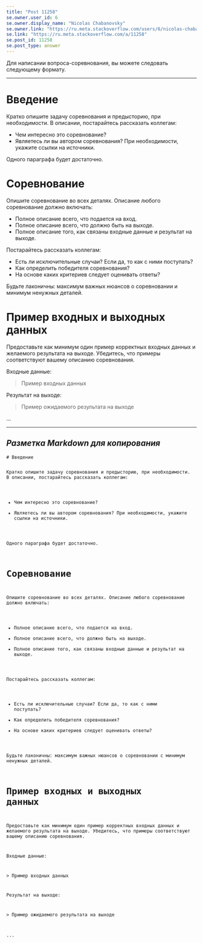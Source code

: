 ```yaml
---
title: "Post 11258"
se.owner.user_id: 6
se.owner.display_name: "Nicolas Chabanovsky"
se.owner.link: "https://ru.meta.stackoverflow.com/users/6/nicolas-chabanovsky"
se.link: "https://ru.meta.stackoverflow.com/a/11258"
se.post_id: 11258
se.post_type: answer
---
```

<p>Для написании вопроса-соревнования, вы можете следовать следующему формату.</p>
<hr>
<h1>Введение</h1>
<p>Кратко опишите задачу соревнования и предысторию, при необходимости. В описании, постарайтесь рассказать коллегам:</p>
<ul>
<li>Чем интересно это соревнование?</li>
<li>Являетесь ли вы автором соревнования? При необходимости, укажите ссылки на источники.</li>
</ul>
<p>Одного параграфа будет достаточно.</p>
<h1>Соревнование</h1>
<p>Опишите соревнование во всех деталях. Описание любого соревнование должно включать:</p>
<ul>
<li>Полное описание всего, что подается на вход.</li>
<li>Полное описание всего, что должно быть на выходе.</li>
<li>Полное описание того, как связаны входные данные и результат на выходе.</li>
</ul>
<p>Постарайтесь рассказать коллегам:</p>
<ul>
<li>Есть ли исключительные случаи? Если да, то как с ними поступать?</li>
<li>Как определить победителя соревнования?</li>
<li>На основе каких критериев следует оценивать ответы?</li>
</ul>
<p>Будьте лаконичны: максимум важных нюансов о соревновании и минимум ненужных  деталей.</p>
<h1>Пример входных и выходных данных</h1>
<p>Предоставьте как минимум один пример корректных входных данных и желаемого результата на выходе. Убедитесь, что примеры соответствуют вашему описанию соревнования.</p>
<p>Входные данные:</p>
<blockquote>
<p>Пример входных данных</p>
</blockquote>
<p>Результат на выходе:</p>
<blockquote>
<p>Пример ожидаемого результата на выходе</p>
</blockquote>
<p>...</p>
<hr>
<h2><em><strong>Разметка Markdown для копирования</strong></em></h2>
<pre><code># Введение

Кратко опишите задачу соревнования и предысторию, при необходимости. В описании, постарайтесь рассказать коллегам:

 - Чем интересно это соревнование?
 - Являетесь ли вы автором соревнования? При необходимости, укажите ссылки на источники.

Одного параграфа будет достаточно.

# Соревнование

Опишите соревнование во всех деталях. Описание любого соревнование должно включать:

 - Полное описание всего, что подается на вход.
 - Полное описание всего, что должно быть на выходе. 
 - Полное описание того, как связаны входные данные и результат на выходе.

Постарайтесь рассказать коллегам:

- Есть ли исключительные случаи? Если да, то как с ними поступать? 
- Как определить победителя соревнования?
- На основе каких критериев следует оценивать ответы?

Будьте лаконичны: максимум важных нюансов о соревновании с минимум ненужных  деталей.

# Пример входных и выходных данных

Предоставьте как минимум один пример корректных входных данных и желаемого результата на выходе. Убедитесь, что примеры соответствуют вашему описанию соревнования.

Входные данные:

&gt; Пример входных данных

Результат на выходе:

&gt; Пример ожидаемого результата на выходе    

...
</code></pre>

